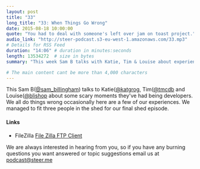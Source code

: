 ```yaml
---
layout: post
title: "33"
long_title: "33: When Things Go Wrong"
date: 2015-08-18 10:00:00
quote: "You had to deal with someone's left over jam on toast project."
audio_link: "http://steer-podcast.s3-eu-west-1.amazonaws.com/33.mp3"
# Details for RSS Feed
duration: "14:06" # duration in minutes:seconds
length: 13534272  # size in bytes
summary: "This week Sam B talks with Katie, Tim & Louise about experiences they've had as developer when things have gone wrong."

# The main content cant be more than 4,000 characters
---
```

This Sam B([@sam_billingham](https://twitter.com/sam_billingham)) talks to Katie([@katgrog](https://twitter.com/katgrog), Tim([@tmcdb](https://twitter.com/tmcdb) and Louise([@blishop](https://twitter.com/blishop) about some scary moments they've had being developers. We all do things wrong occasionally here are a few of our experiences. We managed to fit three people in the shed for our final shed episode.


#### Links
- FileZilla [File Zilla FTP Client](https://filezilla-project.org/)




We are always interested in hearing from you, so if you have any burning questions you want answered or topic suggestions email us at [podcast@steer.me](mailto:podcast@steer.me)
